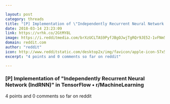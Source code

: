 ```yaml
---

layout: post
category: threads
title: "[P] Implementation of \"Independently Recurrent Neural Network (IndRNN)\" in TensorFlow"
date: 2018-03-14 23:23:09
link: https://vrhk.co/2GtMY8L
image: https://i.redditmedia.com/brXzUCLTAS9PyfJBgOJwjTgRQr9JE52-1vFNm5LfnAs.jpg?w=320&s=84774c81238e18d98c4b0b592f0111c7
domain: reddit.com
author: "reddit"
icon: http://www.redditstatic.com/desktop2x/img/favicon/apple-icon-57x57.png
excerpt: "4 points and 0 comments so far on reddit"

---
```


### [P] Implementation of "Independently Recurrent Neural Network (IndRNN)" in TensorFlow • r/MachineLearning

4 points and 0 comments so far on reddit